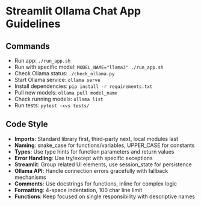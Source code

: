 # Streamlit Ollama Chat App Guidelines

## Commands
- Run app: `./run_app.sh`
- Run with specific model: `MODEL_NAME="llama3" ./run_app.sh`
- Check Ollama status: `./check_ollama.py`
- Start Ollama service: `ollama serve`
- Install dependencies: `pip install -r requirements.txt`
- Pull new models: `ollama pull model_name`
- Check running models: `ollama list`
- Run tests: `pytest -xvs tests/`

## Code Style
- **Imports**: Standard library first, third-party next, local modules last
- **Naming**: snake_case for functions/variables, UPPER_CASE for constants
- **Types**: Use type hints for function parameters and return values
- **Error Handling**: Use try/except with specific exceptions
- **Streamlit**: Group related UI elements, use session_state for persistence
- **Ollama API**: Handle connection errors gracefully with fallback mechanisms
- **Comments**: Use docstrings for functions, inline for complex logic
- **Formatting**: 4-space indentation, 100 char line limit
- **Functions**: Keep focused on single responsibility with descriptive names